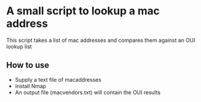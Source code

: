 # A small script to lookup a mac address
This script takes a list of mac addresses and compares them against an OUI lookup list

## How to use
- Supply a text file of macaddresses
- Install Nmap
- An output file (macvendors.txt) will contain the OUI results
